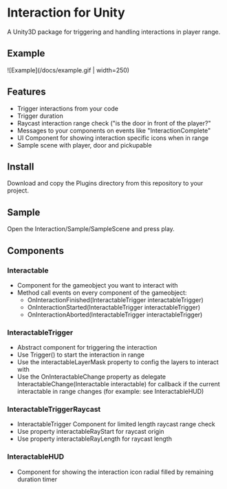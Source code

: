 # Interaction for Unity
A Unity3D package for triggering and handling interactions in player range.

## Example
![Example](/docs/example.gif | width=250)

## Features
- Trigger interactions from your code
- Trigger duration
- Raycast interaction range check ("is the door in front of the player?"
- Messages to your components on events like "InteractionComplete"
- UI Component for showing interaction specific icons when in range
- Sample scene with player, door and pickupable

## Install
Download and copy the Plugins directory from this repository to your project.

## Sample
Open the Interaction/Sample/SampleScene and press play.

## Components
### Interactable
- Component for the gameobject you want to interact with
- Method call events on every component of the gameobject:
	- OnInteractionFinished(InteractableTrigger interactableTrigger)
	- OnInteractionStarted(InteractableTrigger interactableTrigger)
	- OnInteractionAborted(InteractableTrigger interactableTrigger)

### InteractableTrigger
- Abstract component for triggering the interaction
- Use Trigger() to start the interaction in range
- Use the interactableLayerMask property to config the layers to interact with
- Use the OnInteractableChange property as delegate InteractableChange(Interactable interactable) for callback if the current interactable in range changes (for example: see InteractableHUD)

### InteractableTriggerRaycast
- InteractableTrigger Component for limited length raycast range check
- Use property interactableRayStart for raycast origin
- Use property interactableRayLength for raycast length

### InteractableHUD
- Component for showing the interaction icon radial filled by remaining duration timer
